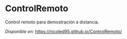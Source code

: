 # ControlRemoto
Control remoto para demostración a distancia.

_Disponible en:_ https://nicoled95.github.io/ControlRemoto/
